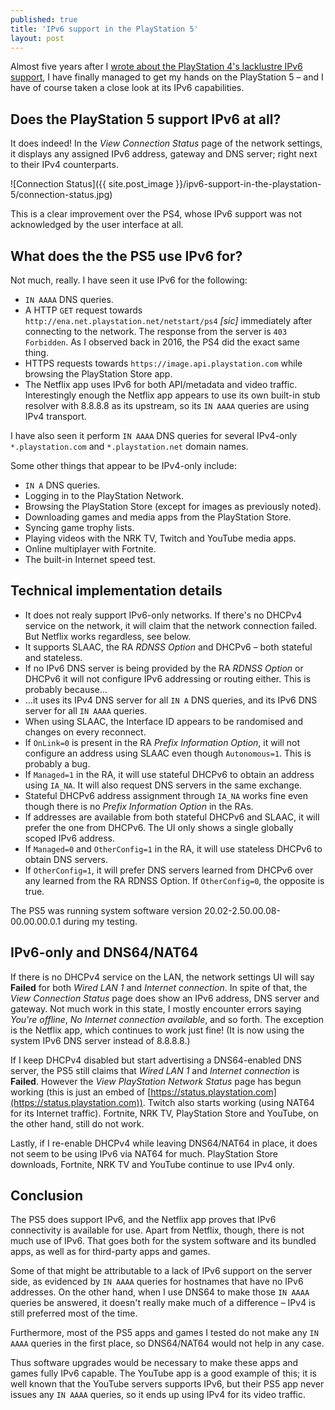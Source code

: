```yaml
---
published: true
title: 'IPv6 support in the PlayStation 5'
layout: post
---
```


Almost five years after I [wrote about the PlayStation 4's lacklustre IPv6
support](/2016/06/15/ipv6-support-in-the-playstation-4.html), I have finally
managed to get my hands on the PlayStation 5 – and I have of course taken a
close look at its IPv6 capabilities.

## Does the PlayStation 5 support IPv6 at all?

It does indeed! In the *View Connection Status* page of the network settings,
it displays any assigned IPv6 address, gateway and DNS server; right next to
their IPv4 counterparts.

![Connection Status]({{ site.post_image
}}/ipv6-support-in-the-playstation-5/connection-status.jpg)

This is a clear improvement over the PS4, whose IPv6 support was not
acknowledged by the user interface at all.

## What does the the PS5 use IPv6 for?

Not much, really. I have seen it use IPv6 for the following:

* `IN AAAA` DNS queries.
* A HTTP `GET` request towards `http://ena.net.playstation.net/netstart/ps4`
  *[sic]* immediately after connecting to the network. The response from the
  server is `403 Forbidden`. As I observed back in 2016, the PS4 did the exact
  same thing.
* HTTPS requests towards `https://image.api.playstation.com` while browsing the
  PlayStation Store app.
* The Netflix app uses IPv6 for both API/metadata and video traffic.
  Interestingly enough the Netflix app appears to use its own built-in stub
  resolver with 8.8.8.8 as its upstream, so its `IN AAAA` queries are using
  IPv4 transport.

I have also seen it perform `IN AAAA` DNS queries for several IPv4-only
`*.playstation.com` and `*.playstation.net` domain names.

Some other things that appear to be IPv4-only include:

* `IN A` DNS queries.
* Logging in to the PlayStation Network.
* Browsing the PlayStation Store (except for images as previously noted).
* Downloading games and media apps from the PlayStation Store.
* Syncing game trophy lists.
* Playing videos with the NRK TV, Twitch and YouTube media apps.
* Online multiplayer with Fortnite.
* The built-in Internet speed test.

## Technical implementation details

* It does not realy support IPv6-only networks. If there's no DHCPv4 service on
  the network, it will claim that the network connection failed. But Netflix
  works regardless, see below.
* It supports SLAAC, the RA *RDNSS Option* and DHCPv6 – both stateful and
  stateless.
* If no IPv6 DNS server is being provided by the RA *RDNSS Option* or DHCPv6 it
  will not configure IPv6 addressing or routing either. This is probably
  because…
* …it uses its IPv4 DNS server for all `IN A` DNS queries, and its IPv6 DNS
  server for all `IN AAAA` queries.
* When using SLAAC, the Interface ID appears to be randomised and changes on
  every reconnect.
* If `OnLink=0` is present in the RA *Prefix Information Option*, it will not
  configure an address using SLAAC even though `Autonomous=1`. This is probably
  a bug.
* If `Managed=1` in the RA, it will use stateful DHCPv6 to obtain an address
  using `IA_NA`. It will also request DNS servers in the same exchange.
* Stateful DHCPv6 address assignment through `IA_NA` works fine even though
  there is no *Prefix Information Option* in the RAs.
* If addresses are available from both stateful DHCPv6 and SLAAC, it will
  prefer the one from DHCPv6. The UI only shows a single globally scoped IPv6
  address.
* If `Managed=0` and `OtherConfig=1` in the RA, it will use stateless DHCPv6 to
  obtain DNS servers.
* If `OtherConfig=1`, it will prefer DNS servers learned from DHCPv6 over any
  learned from the RA RDNSS Option. If `OtherConfig=0`, the opposite is true.

The PS5 was running system software version 20.02-2.50.00.08-00.00.00.0.1
during my testing.

## IPv6-only and DNS64/NAT64

If there is no DHCPv4 service on the LAN, the network settings UI will say
**Failed** for both *Wired LAN 1* and *Internet connection*. In spite of that,
the *View Connection Status* page does show an IPv6 address, DNS server and
gateway. Not much work in this state, I mostly encounter errors saying *You're
offline*, *No Internet connection available*, and so forth. The exception is the
Netflix app, which continues to work just fine! (It is now using the system IPv6
DNS server instead of 8.8.8.8.)

If I keep DHCPv4 disabled but start advertising a DNS64-enabled DNS server, the
PS5 still claims that *Wired LAN 1* and *Internet connection* is **Failed**.
However the *View PlayStation Network Status* page has begun working (this is
just an embed of
[https://status.playstation.com](https://status.playstation.com)). Twitch also
starts working (using NAT64 for its Internet traffic). Fortnite, NRK TV,
PlayStation Store and YouTube, on the other hand, still do not work.

Lastly, if I re-enable DHCPv4 while leaving DNS64/NAT64 in place, it does not
seem to be using IPv6 via NAT64 for much. PlayStation Store downloads, Fortnite,
NRK TV and YouTube continue to use IPv4 only.


## Conclusion

The PS5 does support IPv6, and the Netflix app proves that IPv6 connectivity is
available for use. Apart from Netflix, though, there is not much use of IPv6.
That goes both for the system software and its bundled apps, as well as for
third-party apps and games.

Some of that might be attributable to a lack of IPv6 support on the server side,
as evidenced by `IN AAAA` queries for hostnames that have no IPv6 addresses. On
the other hand, when I use DNS64 to make those `IN AAAA` queries be answered, it
doesn't really make much of a difference – IPv4 is still preferred most of the
time.

Furthermore, most of the PS5 apps and games I tested do not make any `IN AAAA`
queries in the first place, so DNS64/NAT64 would not help in any case.

Thus software upgrades would be necessary to make these apps and games fully
IPv6 capable. The YouTube app is a good example of this; it is well known that
the YouTube servers supports IPv6, but their PS5 app never issues any `IN AAAA`
queries, so it ends up using IPv4 for its video traffic.
